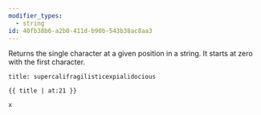 ```yaml
---
modifier_types:
  - string
id: 40fb38b6-a2b0-411d-b90b-543b38ac8aa3
---
```

Returns the single character at a given position in a string. It starts at zero with the first character.

```.language-yaml
title: supercalifragilisticexpialidocious
```

```
{{ title | at:21 }}
```

```.language-output
x
```
